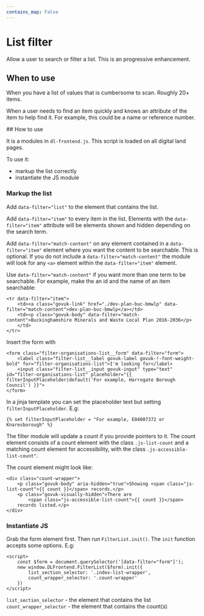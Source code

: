 ```yaml
---
contains_map: False
---
```

# List filter

Allow a user to search or filter a list. This is an progressive enhancement.

## When to use

When you have a list of values that is cumbersome to scan. Roughly 20+ items.

When a user needs to find an item quickly and knows an attribute of the item to help find it. For example, this could be a name or reference number.

## How to use

It is a modules in `dl-frontend.js`. This script is loaded on all digital land pages.

To use it:

* markup the list correctly
* instantiate the JS module

### Markup the list

Add `data-filter="list"` to the element that contains the list.

Add `data-filter="item"` to every item in the list. Elements with the `data-filter="item"` attribute will be elements shown and hidden depending on the search term.

Add `data-filter="match-content"` on any element contained in a `data-filter="item"` element where you want the content to be searchable. This is optional. If you do not include a `data-filter="match-content"` the module will look for any `<a>` element within the `data-filter="item"` element.

Use `data-filter="match-content"` if you want more than one term to be searchable. For example, make the an id and the name of an item searchable:

    <tr data-filter="item">
        <td><a class="govuk-link" href="./dev-plan-buc-bmwlp" data-filter="match-content">dev-plan-buc-bmwlp</a></td>
        <td><p class="govuk-body" data-filter="match-content">Buckinghamshire Minerals and Waste Local Plan 2016-2036</p>
        </td>
    </tr>

Insert the form with

    <form class="filter-organisations-list__form" data-filter="form">
        <label class="filter-list__label govuk-label govuk-!-font-weight-bold" for="filter-organisations-list">I'm looking for</label>
        <input class="filter-list__input govuk-input" type="text" id="filter-organisations-list" placeholder="{{ filterInputPlaceholder|default('For example, Harrogate Borough Council') }}">
    </form>

In a jinja template you can set the placeholder text but setting `filterInputPlaceholder`. E.g:

    {% set filterInputPlaceholder = "For example, E04007372 or Knaresborough" %}

The filter module will update a count if you provide pointers to it. The count element consists of a count element with the class `.js-list-count` and a matching count element for accessibility, with the class `.js-accessible-list-count"`.

The count element might look like:

    <div class="count-wrapper">
        <p class="govuk-body" aria-hidden="true">Showing <span class="js-list-count">{{ count }}</span> records.</p>
        <p class="govuk-visually-hidden">There are
            <span class="js-accessible-list-count">{{ count }}</span>
        records listed.</p>
    </div>

### Instantiate JS

Grab the form element first. Then run `FilterList.init()`. The `init` function accepts some options. E.g:

    <script>
        const $form = document.querySelector('[data-filter="form"]');
        new window.DLFrontend.FilterList($form).init({
            list_section_selector: '.index-list-wrapper',
            count_wrapper_selector: '.count-wrapper'
        })
    </script>

`list_section_selector` - the element that contains the list
`count_wrapper_selector` - the element that contains the count(s)

